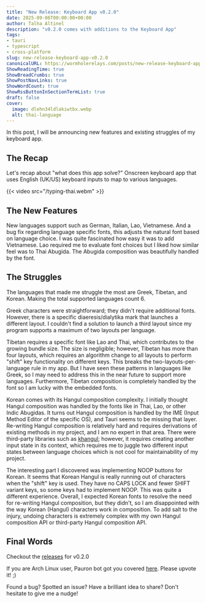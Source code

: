 ```yaml
---
title: "New Release: Keyboard App v0.2.0"
date: 2025-09-06T00:00:00+00:00
author: Talha Altinel
description: "v0.2.0 comes with additions to the Keyboard App"
tags:
- tauri
- typescript
- cross-platform
slug: new-release-keyboard-app-v0.2.0
canonicalURL: https://wormholerelays.com/posts/new-release-keyboard-app-v0.2.0
ShowReadingTime: true
ShowBreadCrumbs: true
ShowPostNavLinks: true
ShowWordCount: true
ShowRssButtonInSectionTermList: true
draft: false
cover:
  image: dlehn34ldlakiwtbx.webp
  alt: thai-language
---
```


In this post, I will be announcing new features and existing struggles of my keyboard app.

## The Recap

Let's recap about "what does this app solve?" Onscreen keyboard app that uses English (UK/US) keyboard inputs to map to various languages.

{{< video src="/typing-thai.webm" >}}

## The New Features

New languages support such as German, Italian, Lao, Vietnamese. And a bug fix regarding language specific fonts, this adjusts the natural font based on language choice. I was quite fascinated how easy it was to add Vietnamese. Lao required me to evaluate font choices but I liked how similar feel was to Thai Abugida. The Abugida composition was beautifully handled by the font.

## The Struggles

The languages that made me struggle the most are Greek, Tibetan, and Korean. Making the total supported languages count 6.

Greek characters were straightforward; they didn't require additional fonts. However, there is a specific diaeresis/dialytika mark that launches a different layout. I couldn't find a solution to launch a third layout since my program supports a maximum of two layouts per language.

Tibetan requires a specific font like Lao and Thai, which contributes to the growing bundle size. The size is negligible; however, Tibetan has more than four layouts, which requires an algorithm change to all layouts to perform "shift" key functionality on different keys. This breaks the two-layouts-per-language rule in my app. But I have seen these patterns in languages like Greek, so I may need to address this in the near future to support more languages. Furthermore, Tibetan composition is completely handled by the font so I am lucky with the embedded fonts.

Korean comes with its Hangul composition complexity. I initially thought Hangul composition was handled by the fonts like in Thai, Lao, or other Indic Abugidas. It turns out Hangul composition is handled by the IME (Input Method Editor of the specific OS), and Tauri seems to be missing that layer. Re-writing Hangul composition is relatively hard and requires derivations of existing methods in my project, and I am no expert in that area. There were third-party libraries such as [khangul](https://github.com/dzikoysk/khangul); however, it requires creating another input state in its context, which requires me to juggle two different input states between language choices which is not cool for maintainability of my project.

The interesting part I discovered was implementing NOOP buttons for Korean. It seems that Korean Hangul is really running out of characters when the "shift" key is used. They have no CAPS LOCK and fewer SHIFT variant keys, so some keys had to implement NOOP. This was quite a different experience. Overall, I expected Korean fonts to resolve the need for re-writing Hangul composition, but they didn't, so I am disappointed with the way Korean (Hangul) characters work in composition. To add salt to the injury, undoing characters is extremely complex with my own Hangul composition API or third-party Hangul composition API.

## Final Words

Checkout the [releases](https://github.com/mrwormhole/keyboard-app/releases) for v0.2.0

If you are Arch Linux user, Pauron bot got you covered [here](https://aur.archlinux.org/packages/keyboard-app). Please upvote it! ;)

Found a bug? Spotted an issue? Have a brilliant idea to share? Don't hesitate to give me a nudge!

